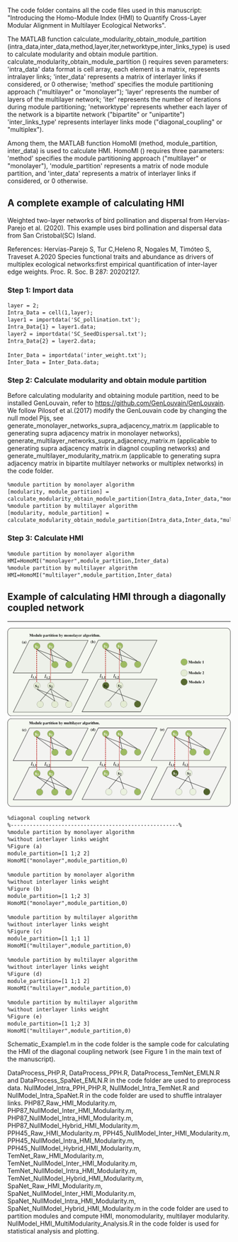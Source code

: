 The code folder contains all the code files used in this manuscript: "Introducing the Homo-Module Index (HMI) to Quantify Cross-Layer Modular Alignment in Multilayer Ecological Networks".

The MATLAB function calculate_modularity_obtain_module_partition (intra_data,inter_data,method,layer,iter,networktype,inter_links_type) is used to calculate modularity and obtain module partition.
calculate_modularity_obtain_module_partition ()  requires seven parameters: 
'intra_data' data format is cell array, each element is a matrix, represents intralayer links;
'inter_data' represents a matrix of interlayer links if considered, or 0 otherwise;
'method' specifies the module partitioning approach ("multilayer" or "monolayer");
'layer' represents the number of layers of the multilayer network;
'iter' represents the number of iterations during module partitioning;
'networktype' represents whether each layer of the network is a bipartite network ("bipartite" or "unipartite")
'inter_links_type' represents interlayer links mode ("diagonal_coupling" or "multiplex").

Among them, the MATLAB function HomoMI (method, module_partition, inter_data) is used to calculate HMI.
HomoMI () requires three parameters: 
'method' specifies the module partitioning approach ("multilayer" or "monolayer"), 
'module_partition' represents a matrix of node module partition, and 
'inter_data' represents a matrix of interlayer links if considered, or 0 otherwise.

## A complete example of calculating HMI
Weighted two-layer networks of bird pollination and dispersal from Hervías-Parejo et al. (2020). This example uses bird pollination and dispersal data from San Cristobal(SC) Island.

References:
Hervías-Parejo S, Tur C,Heleno R, Nogales M, Timóteo S, Traveset A.2020 Species functional traits and abundance as drivers of multiplex ecological networks:first empirical quantification of inter-layer edge weights. Proc. R. Soc. B 287: 20202127.

### Step 1: Import data
```
layer = 2;
Intra_Data = cell(1,layer);
layer1 = importdata('SC_pollination.txt');
Intra_Data{1} = layer1.data;
layer2 = importdata('SC_SeedDispersal.txt');
Intra_Data{2} = layer2.data;

Inter_Data = importdata('inter_weight.txt');
Inter_Data = Inter_Data.data;
```
### Step 2: Calculate modularity and obtain module partition
Before calculating modularity and obtaining module partition, need to be installed GenLouvain, refer to https://github.com/GenLouvain/GenLouvain. We follow Pilosof et al.(2017) modify the GenLouvain code by changing the null model Pijs, see generate_monolayer_networks_supra_adjacency_matrix.m (applicable to generating supra adjacency matrix in monolayer networks), generate_multilayer_networks_supra_adjacency_matrix.m (applicable to generating supra adjacency matrix in diagnol coupling networks) and generate_multilayer_modularity_matrix.m (applicable to generating supra adjacency matrix in bipartite multilayer networks or multiplex networks) in the code folder.
```
%module partition by monolayer algorithm
[modularity, module_partition] = calculate_modularity_obtain_module_partition(Intra_data,Inter_data,"monolayer",layer,100,"bipartite","diagonal_coupling")
%module partition by multilayer algorithm
[modularity, module_partition] = calculate_modularity_obtain_module_partition(Intra_data,Inter_data,"multilayer",layer,100,"bipartite","diagonal_coupling")
```
### Step 3: Calculate HMI
```
%module partition by monolayer algorithm
HMI=HomoMI("monolayer",module_partition,Inter_data)
%module partition by multilayer algorithm
HMI=HomoMI("multilayer",module_partition,Inter_data)
```

## Example of calculating HMI through a diagonally coupled network
------
![image](https://github.com/Hosky125/HMI/blob/main/Figure1.jpg)
```
%diagonal coupling network
%-----------------------------------------------------%
%module partition by monolayer algorithm
%without interlayer links weight
%Figure (a)
module_partition=[1 1;2 2]
HomoMI("monolayer",module_partition,0)

%module partition by monolayer algorithm
%without interlayer links weight
%Figure (b)
module_partition=[1 1;2 3]
HomoMI("monolayer",module_partition,0)

%module partition by multilayer algorithm
%without interlayer links weight
%Figure (c)
module_partition=[1 1;1 1]
HomoMI("multilayer",module_partition,0)

%module partition by multilayer algorithm
%without interlayer links weight
%Figure (d)
module_partition=[1 1;1 2]
HomoMI("multilayer",module_partition,0)

%module partition by multilayer algorithm
%without interlayer links weight
%Figure (e)
module_partition=[1 1;2 3]
HomoMI("multilayer",module_partition,0)
```

Schematic_Example1.m in the code folder is the sample code for calculating the HMI of the diagonal coupling network (see Figure 1 in the main text of the manuscript).

DataProcess_PHP.R, DataProcess_PPH.R, DataProcess_TemNet_EMLN.R and DataProcess_SpaNet_EMLN.R in the code folder are used to preprocess data.
NullModel_Intra_PPH_PHP.R, NullModel_Intra_TemNet.R and NullModel_Intra_SpaNet.R in the code folder are used to shuffle intralayer links.
PHP87_Raw_HMI_Modularity.m, PHP87_NullModel_Inter_HMI_Modularity.m, PHP87_NullModel_Intra_HMI_Modularity.m, PHP87_NullModel_Hybrid_HMI_Modularity.m,
PPH45_Raw_HMI_Modularity.m, PPH45_NullModel_Inter_HMI_Modularity.m, PPH45_NullModel_Intra_HMI_Modularity.m, PPH45_NullModel_Hybrid_HMI_Modularity.m,
TemNet_Raw_HMI_Modularity.m, TemNet_NullModel_Inter_HMI_Modularity.m, TemNet_NullModel_Intra_HMI_Modularity.m, TemNet_NullModel_Hybrid_HMI_Modularity.m,
SpaNet_Raw_HMI_Modularity.m, SpaNet_NullModel_Inter_HMI_Modularity.m, SpaNet_NullModel_Intra_HMI_Modularity.m, SpaNet_NullModel_Hybrid_HMI_Modularity.m
in the code folder are used to partition modules and compute HMI, monomodularity, multilayer modularity.
NullModel_HMI_MultiModularity_Analysis.R in the code folder is used for statistical analysis and plotting.
